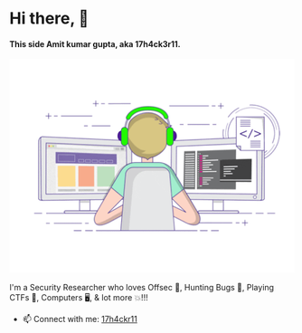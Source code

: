 # Hi there, 👋

#### This side Amit kumar gupta, aka 17h4ck3r11.

<img src="img/Front-page.gif">

I'm a Security Researcher who loves Offsec 🔎, Hunting Bugs 🐛, Playing CTFs 🧠, Computers 🖥️, & lot more 💥!!! 

- 📫 Connect with me: <a href=https://17h4ck3r11.github.io>17h4ckr11</a>
